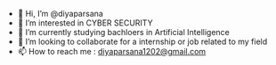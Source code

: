 - 👋 Hi, I’m @diyaparsana
- 👀 I’m interested in CYBER SECURITY
- 🌱 I’m currently studying bachloers in Artificial Intelligence
- 💞️ I’m looking to collaborate for a internship or job related to my field
- 📫 How to reach me : diyaparsana1202@gmail.com

<!---
diyaparsana/diyaparsana is a ✨ special ✨ repository because its `README.md` (this file) appears on your GitHub profile.
You can click the Preview link to take a look at your changes.
--->
